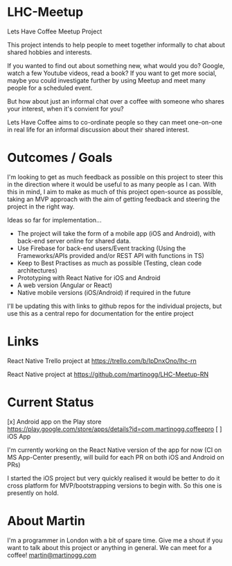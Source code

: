 # LHC-Meetup
Lets Have Coffee Meetup Project

This project intends to help people to meet together informally to chat about shared hobbies and interests.

If you wanted to find out about something new, what would you do? Google, watch a few Youtube videos, read a book?
If you want to get more social, maybe you could investigate further by using Meetup and meet many people for a scheduled event.

But how about just an informal chat over a coffee with someone who shares your interest, when it's convient for you?

Lets Have Coffee aims to co-ordinate people so they can meet one-on-one in real life for an informal discussion about their shared interest.

# Outcomes / Goals

I'm looking to get as much feedback as possible on this project to steer this in the direction where it would be useful to as many people as I can. With this in mind, I aim to make as much of this project open-source as possible, taking an MVP approach with the aim of getting feedback and steering the project in the right way.

Ideas so far for implementation...

- The project will take the form of a mobile app (iOS and Android), with back-end server online for shared data. 
- Use Firebase for back-end users/Event tracking (Using the Frameworks/APIs provided and/or REST API with functions in TS)
- Keep to Best Practises as much as possible (Testing, clean code architectures)
- Prototyping with React Native for iOS and Android
- A web version (Angular or React)
- Native mobile versions (iOS/Android) if required in the future

I'll be updating this with links to github repos for the individual projects, but use this as a central repo for documentation for the entire project

# Links

React Native Trello project at https://trello.com/b/IpDnxOno/lhc-rn

React Native project at https://github.com/martinogg/LHC-Meetup-RN


# Current Status

[x] Android app on the Play store https://play.google.com/store/apps/details?id=com.martinogg.coffeepro
[ ] iOS App

I'm currently working on the React Native version of the app for now (CI on MS App-Center presently, will build for each PR on both iOS and Android on PRs) 

I started the iOS project but very quickly realised it would be better to do it cross platform for MVP/bootstrapping versions to begin with. So this one is presently on hold.

# About Martin 

I'm a programmer in London with a bit of spare time. Give me a shout if you want to talk about this project or anything in general. We can meet for a coffee! martin@martinogg.com
